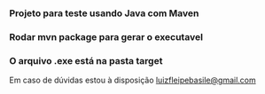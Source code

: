 ### Projeto para teste usando Java com Maven
### Rodar mvn package para gerar o executavel
### O arquivo .exe está na pasta target

Em caso de dúvidas estou à disposição
luizfleipebasile@gmail.com
